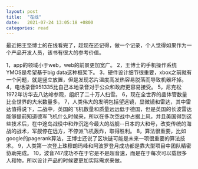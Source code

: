 ```yaml
---
layout: post
title:  "在线"
date:   2021-07-24 13:05:18 +0800
categories: read
---
```

最近把王坚博士的在线看完了，趁现在还记得，做一个记录，个人觉得如果作为一个产品开发人员，该书有很大的参考价值。

1，app的领域小于web，web的前景更加宽广。
2，王博士的手机操作系统YMOS是希望基于big data这种框架下。
3，硬件设计细节很重要，xbox之前就有一个问题，就是竖立放置，但是发现芯片温度高发热容易脱落而导致机器坏掉。
4，电话录音951335比自己本地录音对于公众和政府更容易接受。
5，尼克松1972年访华去八达岭参观，组织了二十万人扫雪。
6，现在全世界的晶体管数量比全世界的大米数量多。
7，人类伟大的发明包括望远镜，显微镜和雷达，其中雷达值得说下，二战中，英国的飞机数量和质量远远低于德国，但是英国的长波雷达能够提前知道德军飞机什么时候来，所以在多次空战中占据上风，并且美国得到这些技术后，在中途岛战役中和炸沉迄今最大的战舰--日本的大和号，改变传统的海战的战术，军舰停在远方，不停派飞机轰炸，取得胜利。
8，算法很重要，比如google的pagerank算法，王博士还说了区块链可能是未来一项很重要的算法技术。
9，人类第一次登上珠穆朗玛峰和阿波罗登月成功都是靠大型项目中团队精密协助完成。
10，波音747成功不在于它是不是超音速，而是在于每次可以载很多人和物，所以设计产品的时候要更加实际需求来做。
